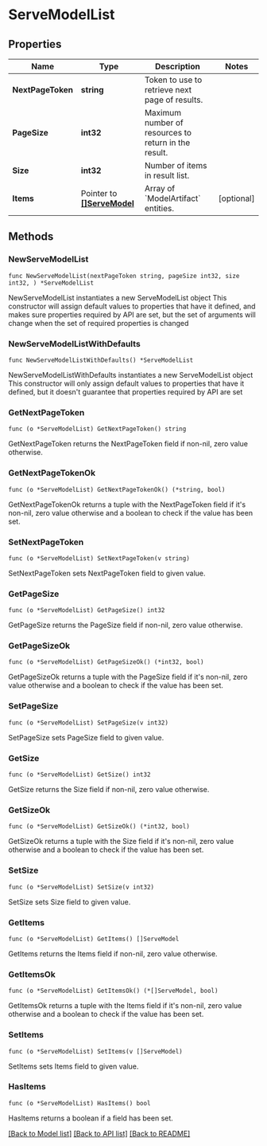 # ServeModelList

## Properties

Name | Type | Description | Notes
------------ | ------------- | ------------- | -------------
**NextPageToken** | **string** | Token to use to retrieve next page of results. | 
**PageSize** | **int32** | Maximum number of resources to return in the result. | 
**Size** | **int32** | Number of items in result list. | 
**Items** | Pointer to [**[]ServeModel**](ServeModel.md) | Array of &#x60;ModelArtifact&#x60; entities. | [optional] 

## Methods

### NewServeModelList

`func NewServeModelList(nextPageToken string, pageSize int32, size int32, ) *ServeModelList`

NewServeModelList instantiates a new ServeModelList object
This constructor will assign default values to properties that have it defined,
and makes sure properties required by API are set, but the set of arguments
will change when the set of required properties is changed

### NewServeModelListWithDefaults

`func NewServeModelListWithDefaults() *ServeModelList`

NewServeModelListWithDefaults instantiates a new ServeModelList object
This constructor will only assign default values to properties that have it defined,
but it doesn't guarantee that properties required by API are set

### GetNextPageToken

`func (o *ServeModelList) GetNextPageToken() string`

GetNextPageToken returns the NextPageToken field if non-nil, zero value otherwise.

### GetNextPageTokenOk

`func (o *ServeModelList) GetNextPageTokenOk() (*string, bool)`

GetNextPageTokenOk returns a tuple with the NextPageToken field if it's non-nil, zero value otherwise
and a boolean to check if the value has been set.

### SetNextPageToken

`func (o *ServeModelList) SetNextPageToken(v string)`

SetNextPageToken sets NextPageToken field to given value.


### GetPageSize

`func (o *ServeModelList) GetPageSize() int32`

GetPageSize returns the PageSize field if non-nil, zero value otherwise.

### GetPageSizeOk

`func (o *ServeModelList) GetPageSizeOk() (*int32, bool)`

GetPageSizeOk returns a tuple with the PageSize field if it's non-nil, zero value otherwise
and a boolean to check if the value has been set.

### SetPageSize

`func (o *ServeModelList) SetPageSize(v int32)`

SetPageSize sets PageSize field to given value.


### GetSize

`func (o *ServeModelList) GetSize() int32`

GetSize returns the Size field if non-nil, zero value otherwise.

### GetSizeOk

`func (o *ServeModelList) GetSizeOk() (*int32, bool)`

GetSizeOk returns a tuple with the Size field if it's non-nil, zero value otherwise
and a boolean to check if the value has been set.

### SetSize

`func (o *ServeModelList) SetSize(v int32)`

SetSize sets Size field to given value.


### GetItems

`func (o *ServeModelList) GetItems() []ServeModel`

GetItems returns the Items field if non-nil, zero value otherwise.

### GetItemsOk

`func (o *ServeModelList) GetItemsOk() (*[]ServeModel, bool)`

GetItemsOk returns a tuple with the Items field if it's non-nil, zero value otherwise
and a boolean to check if the value has been set.

### SetItems

`func (o *ServeModelList) SetItems(v []ServeModel)`

SetItems sets Items field to given value.

### HasItems

`func (o *ServeModelList) HasItems() bool`

HasItems returns a boolean if a field has been set.


[[Back to Model list]](../README.md#documentation-for-models) [[Back to API list]](../README.md#documentation-for-api-endpoints) [[Back to README]](../README.md)


